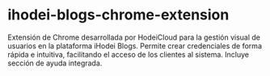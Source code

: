# ihodei-blogs-chrome-extension
Extensión de Chrome desarrollada por HodeiCloud para la gestión visual de usuarios en la plataforma iHodei Blogs. Permite crear credenciales de forma rápida e intuitiva, facilitando el acceso de los clientes al sistema. Incluye sección de ayuda integrada.
